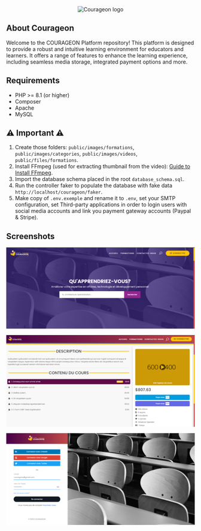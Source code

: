 <div align="center">
  <img src="./Public/images/dark-logo.png" alt="Courageon logo" />
</div>

## About Courageon
Welcome to the COURAGEON Platform repository! This platform is designed to provide a robust and intuitive learning 
environment for educators and learners. It offers a range of features to enhance the learning experience, 
including seamless media storage, integrated payment options and more.

## Requirements

-   PHP >= 8.1 (or higher)
-   Composer
-   Apache
-   MySQL

## :warning: Important :warning: 
1. Create those folders: `public/images/formations`, `public/images/categories`, `public/images/videos`, `public/files/formations`.
2. Install FFmpeg (used for extracting thumbnail from the video): [Guide to Install FFmpeg](https://phoenixnap.com/kb/ffmpeg-windows).
3. Import the database schema placed in the root `database_schema.sql`.
4. Run the controller faker to populate the database with fake data `http://localhost/courageon/faker`.
5. Make copy of `.env.exemple` and rename it to `.env`, set your SMTP configuration, set Third-party applications in order to login users with social media accounts and link you payment gateway accounts (Paypal & Stripe).

## Screenshots

![Screenshot 1](./Public/images/github_images/screen1.png)


![Screenshot 2](./Public/images/github_images/screen2.png)


![Screenshot 3](./Public/images/github_images/screen3.png)
